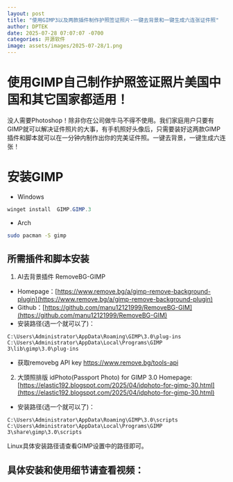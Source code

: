 ```yaml
---
layout: post
title: "使用GIMP3以及两款插件制作护照签证照片-一键去背景和一键生成六连张证件照"
author: DPTEK
date: 2025-07-28 07:07:07 -0700
categories: 开源软件
image: assets/images/2025-07-28/1.png
---
```


# 使用GIMP自己制作护照签证照片美国中国和其它国家都适用！

没人需要Photoshop！除非你在公司做牛马不得不使用。我们家庭用户只要有GIMP就可以解决证件照片的大事，有手机照好头像后，只需要装好这两款GIMP插件和脚本就可以在一分钟内制作出你的完美证件照。一键去背景，一键生成六连张！

# 安装GIMP
* Windows
```powershell
winget install  GIMP.GIMP.3
```
* Arch

```bash
sudo pacman -S gimp
```

## 所需插件和脚本安装

1. AI去背景插件 RemoveBG-GIMP
* Homepage：[https://www.remove.bg/a/gimp-remove-background-plugin](https://www.remove.bg/a/gimp-remove-background-plugin)
* Github：[https://github.com/manu12121999/RemoveBG-GIM](https://github.com/manu12121999/RemoveBG-GIM)
* 安装路径(选一个就可以了)：
```
C:\Users\Administrator\AppData\Roaming\GIMP\3.0\plug-ins
C:\Users\Administrator\AppData\Local\Programs\GIMP 3\lib\gimp\3.0\plug-ins
```
* 获取removebg API key
https://www.remove.bg/tools-api

2. 大頭照排版 idPhoto(Passport Photo) for GIMP 3.0 
Homepage: [https://elastic192.blogspot.com/2025/04/idphoto-for-gimp-30.html](https://elastic192.blogspot.com/2025/04/idphoto-for-gimp-30.html)
* 安装路径(选一个就可以了)：
```
C:\Users\Administrator\AppData\Roaming\GIMP\3.0\scripts
C:\Users\Administrator\AppData\Local\Programs\GIMP 3\share\gimp\3.0\scripts
```
Linux具体安装路径请查看GIMP设置中的路径即可。

## 具体安装和使用细节请查看视频：

